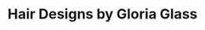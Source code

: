 ---
title: "Hair Designs by Gloria Glass"
url: /erie/hair-designs-by-gloria-glass/
shop: Friseur
---